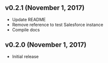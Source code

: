 ## v0.2.1 (November 1, 2017)
- Update README
- Remove reference to test Salesforce instance
- Compile docs

## v0.2.0 (November 1, 2017)
- Initial release
